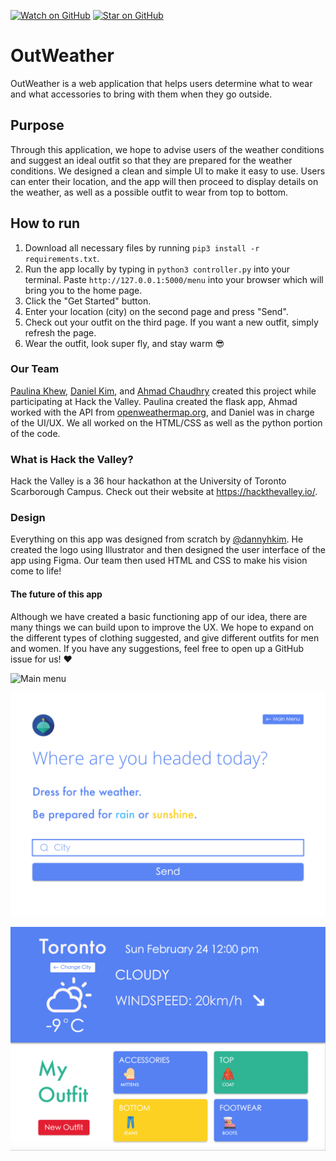 [![Watch on GitHub](https://img.shields.io/github/watchers/Paulinakhew/outweather.svg?style=social)](https://github.com/Paulinakhew/outweather/watchers)
[![Star on GitHub](https://img.shields.io/github/stars/Paulinakhew/outweather.svg?style=social)](https://github.com/Paulinakhew/outweather/stargazers)

# OutWeather
OutWeather is a web application that helps users determine what to wear and what accessories to bring with them when they go outside. 

## Purpose
Through this application, we hope to advise users of the weather conditions and suggest an ideal outfit so that they are prepared for the weather conditions. We designed a clean and simple UI to make it easy to use. Users can enter their location, and the app will then proceed to display details on the weather, as well as a possible outfit to wear from top to bottom. 

## How to run
1. Download all necessary files by running `pip3 install -r requirements.txt`. 
2. Run the app locally by typing in `python3 controller.py` into your terminal. Paste `http://127.0.0.1:5000/menu` into your browser which will bring you to the home page.
3. Click the "Get Started" button.
4. Enter your location (city) on the second page and press "Send". 
5. Check out your outfit on the third page. If you want a new outfit, simply refresh the page. 
6. Wear the outfit, look super fly, and stay warm 😎

### Our Team
[Paulina Khew](https://github.com/Paulinakhew), [Daniel Kim](https://github.com/dannyhkim), and [Ahmad Chaudhry](https://github.com/ahmadtc1) created this project while participating at Hack the Valley. Paulina created the flask app, Ahmad worked with the API from [openweathermap.org](https://openweathermap.org/api), and Daniel was in charge of the UI/UX. We all worked on the HTML/CSS as well as the python portion of the code. 

### What is Hack the Valley?
Hack the Valley is a 36 hour hackathon at the University of Toronto Scarborough Campus. Check out their website at https://hackthevalley.io/. 

### Design
Everything on this app was designed from scratch by [@dannyhkim](https://github.com/dannyhkim). He created the logo using Illustrator and then designed the user interface of the app using Figma. Our team then used HTML and CSS to make his vision come to life! 

#### The future of this app
Although we have created a basic functioning app of our idea, there are many things we can build upon to improve the UX. We hope to expand on the different types of clothing suggested, and give different outfits for men and women. If you have any suggestions, feel free to open up a GitHub issue for us! :heart:

![Main menu](static/images/menu.png?raw=true "Main menu")

![Enter city page](static/images/weather.png?raw=true "Enter city page")

![Outfit suggestions](static/images/outfits.png?raw=true "Outfit suggestions")
